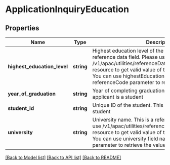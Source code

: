 # ApplicationInquiryEducation

## Properties
Name | Type | Description | Notes
------------ | ------------- | ------------- | -------------
**highest_education_level** | **string** | Highest education level of the applicant. This is a reference data field. Please use /v1/apac/utilities/referenceData/{highestEducationLevel} resource to get valid value of this field with description. You can use highestEducationLevel field name as the referenceCode parameter to retrieve the values. | [optional] 
**year_of_graduation** | **string** | Year of completing graduation. This is required if applicant is a student | [optional] 
**student_id** | **string** | Unique ID of the student. This is required if applicant is a student | [optional] 
**university** | **string** | University name. This is a reference data field. Please use /v1/apac/utilities/referenceData/{universityCode} resource to get valid value of this field with description. You can use university field name as the referenceCode parameter to retrieve the values. | [optional] 

[[Back to Model list]](../../README.md#documentation-for-models) [[Back to API list]](../../README.md#documentation-for-api-endpoints) [[Back to README]](../../README.md)

